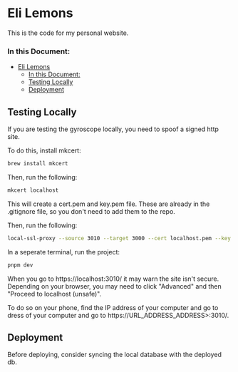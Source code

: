# Eli Lemons

This is the code for my personal website.

### In this Document:

- [Eli Lemons](#eli-lemons)
  - [In this Document:](#in-this-document)
  - [Testing Locally](#testing-locally)
  - [Deployment](#deployment)

## Testing Locally

If you are testing the gyroscope locally, you need to spoof a signed http site.

To do this, install mkcert:

```sh
brew install mkcert
```

Then, run the following:

```sh
mkcert localhost
```

This will create a cert.pem and key.pem file. These are already in the .gitignore file, so you don't need to add them to the repo.

Then, run the following:

```sh
local-ssl-proxy --source 3010 --target 3000 --cert localhost.pem --key localhost-key.pem
```

In a seperate terminal, run the project:

```sh
pnpm dev
```

When you go to https://localhost:3010/ it may warn the site isn't secure. Depending on your browser, you may need to click "Advanced" and then "Proceed to localhost (unsafe)".

To do so on your phone, find the IP address of your computer and go to dress of your computer and go to https://URL_ADDRESS_ADDRESS>:3010/.

## Deployment

Before deploying, consider syncing the local database with the deployed db.
